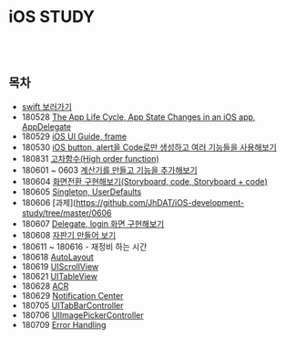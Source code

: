 # iOS STUDY

<br>

<br>

## 목차

- [swift 보러가기](https://github.com/JhDAT/Swift)
- 180528 [The App Life Cycle, App State Changes in an iOS app, AppDelegate](https://github.com/JhDAT/iOS-development-study/tree/master/0528)
- 180529 [iOS UI Guide, frame](https://github.com/JhDAT/iOS-development-study/tree/master/0529)
- 180530 [iOS button, alert을 Code로만 생성하고 여러 기능들을 사용해보기](https://github.com/JhDAT/iOS-development-study/tree/master/0530)
- 180831 [고차함수(High order function)](https://github.com/JhDAT/iOS-development-study/tree/master/0531)
- 180601 ~ 0603 [계산기를 만들고 기능을 추가해보기](https://github.com/JhDAT/iOS-development-study/tree/master/0603)
- 180604 [화면전환 구현해보기(Storyboard, code, Storyboard + code)](https://github.com/JhDAT/iOS-development-study/tree/master/0604)
- 180605 [Singleton, UserDefaults](https://github.com/JhDAT/iOS-development-study/tree/master/0605)
- 180606 [과제](https://github.com/JhDAT/iOS-development-study/tree/master/0606
- 180607 [Delegate, login 화면 구현해보기](https://github.com/JhDAT/iOS-development-study/tree/master/0607)
- 180608 [자판기 만들어 보기](https://github.com/JhDAT/iOS-development-study/tree/master/0608)
- 180611 ~ 180616 - 재정비 하는 시간
- 180618 [AutoLayout](https://github.com/JhDAT/iOS-development-study/tree/master/0618_Layout)
- 180619 [UIScrollView](https://github.com/JhDAT/iOS-development-study/tree/master/0619_UIScrollView)
- 180621 [UITableView](https://github.com/JhDAT/iOS-development-study/tree/master/0621_TableView)
- 180628 [ACR](https://github.com/JhDAT/iOS-development-study/tree/master/0628_ACR)
- 180629 [Notification Center](https://github.com/JhDAT/iOS-development-study/blob/master/0705_NotificationCenter/NotificationCenter.md)
- 180705 [UITabBarController](https://github.com/JhDAT/iOS-development-study/blob/master/0705_TabBar/UITabBarController.md)
- 180706 [UIImagePickerController](https://github.com/JhDAT/iOS-development-study/blob/master/0706_ImagePickerController/UIImagePickerController.md)
- 180709 [Error Handling](https://github.com/JhDAT/iOS-development-study/blob/master/0709_ErrorHandling/ErrorHandling.md)